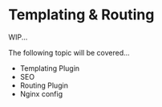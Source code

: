 # Templating & Routing

WIP...

The following topic will be covered...

- Templating Plugin
- SEO
- Routing Plugin
- Nginx config

